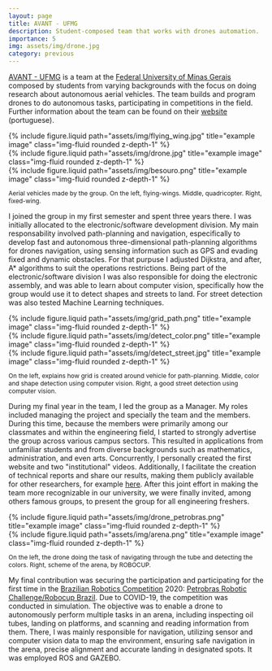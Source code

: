 ```yaml
---
layout: page
title: AVANT - UFMG
description: Student-composed team that works with drones automation.
importance: 5
img: assets/img/drone.jpg
category: previous
---
```

[AVANT - UFMG](https://avant-ufmg.wixsite.com/avantufmg) is a team at the [Federal University of Minas Gerais](https://ufmg.br/) composed by students from varying backgrounds with the focus on doing research about autonomous aerial vehicles. The team builds and program drones to do autonomous tasks, participating in competitions in the field. Further information about the team can be found on their [website](https://avant-ufmg.wixsite.com/avantufmg) (portuguese).

<div class="row justify-content-sm-center">
    <div class="col-sm-4 mt-3 mt-md-0">
    {% include figure.liquid path="assets/img/flying_wing.jpg" title="example image" class="img-fluid rounded z-depth-1" %}
  </div>
    <div class="col-sm-3 mt-3 mt-md-0">
    {% include figure.liquid path="assets/img/drone.jpg" title="example image" class="img-fluid rounded z-depth-1" %}
  </div>
    <div class="col-sm-4 mt-3 mt-md-0">
    {% include figure.liquid path="assets/img/besouro.png" title="example image" class="img-fluid rounded z-depth-1" %}
  </div>
  <p style="font-size: 12px;" class="text-center"> Aerial vehicles made by the group. On the left, flying-wings. Middle, quadricopter. Right, fixed-wing. 
</p>
</div>

I joined the group in my first semester and spent three years there. I was initially allocated to the electronic/software development division. My main responsability involved path-planning and navigation, especifically to develop fast and autonomous three-dimensional path-planning algorithms for drones navigation, using sensing information such as GPS and evading fixed and dynamic obstacles. For that purpuse I adjusted Dijkstra, and after, A* algorithms to suit the operations restrictions. Being part of the electronic/software division I was also responsible for doing the electronic assembly, and was able to learn about computer vision, specifically how the group would use it to detect shapes and streets to land. For street detection was also tested Machine Learning techniques.

<div class="row justify-content-sm-center">
    <div class="col-sm-4 mt-3 mt-md-0">
    {% include figure.liquid path="assets/img/grid_path.png" title="example image" class="img-fluid rounded z-depth-1" %}
  </div>
    <div class="col-sm-3 mt-3 mt-md-0">
    {% include figure.liquid path="assets/img/detect_color.png" title="example image" class="img-fluid rounded z-depth-1" %}
  </div>
    <div class="col-sm-4 mt-3 mt-md-0">
    {% include figure.liquid path="assets/img/detect_street.jpg" title="example image" class="img-fluid rounded z-depth-1" %}
  </div>
  <p style="font-size: 12px;" class="text-center"> On the left, explains how grid is created around vehicle for path-planning. Middle, color and shape detection using computer vision. Right, a good street detection using computer vision. 
</p>
</div>

During my final year in the team, I led the group as a Manager. My roles included managing the project and specially the team and the members. During this time, because the members were primarily among our classmates and within the engineering field, I started to strongly advertise the group across various campus sectors. This resulted in applications from unfamiliar students and from diverse backgrounds such as mathematics, administration, and even arts. Concurrently, I personally created the first website and two "institutional" videos. Additionally, I facilitate the creation of technical reports and share our results, making them publicly available for other researchers, for example [here](https://drive.google.com/drive/u/0/folders/1ztiF_SVXgVnZf-VjEns1Qp_NAFMY7spy).  After this joint effort in making the team more recognizable in our university, we were finally invited, among others famous groups, to present the group for all engineering freshers. 

<div class="row justify-content-sm-center">
  <div class="col-sm-7 mt-3 mt-md-0">
    {% include figure.liquid path="assets/img/drone_petrobras.png" title="example image" class="img-fluid rounded z-depth-1" %}
  </div>
  <div class="col-sm-5 mt-3 mt-md-0">
    {% include figure.liquid path="assets/img/arena.png" title="example image" class="img-fluid rounded z-depth-1" %}
  </div>
    <p style="font-size: 12px;" class="text-center"> On the left, the drone doing the task of navigating through the tube and detecting the colors. Right, scheme of the arena, by ROBOCUP.
</p>
</div>

My final contribution was securing the participation and participating for the first time in the [Brazilian Robotics Competition](https://www.cbrobotica.org/) 2020: [Petrobras Robotic Challenge/Robocup Brazil](https://www.cbrobotica.org/index.php/2020/01/01/nova-categoria-desafio-de-robotica-petrobras/). Due to COVID-19, the competition was conducted in simulation. The objective was to enable a drone to autonomously perform multiple tasks in an arena, including inspecting oil tubes, landing on platforms, and scanning and reading information from them. There, I was mainly responsible for navigation, utilizing sensor and computer vision data to map the environment, ensuring safe navigation in the arena, precise alignment and accurate landing in designated spots. It was employed ROS and GAZEBO.





